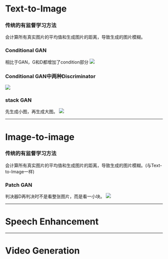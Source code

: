 # Text-to-Image #
### 传统的有监督学习方法 ###
会计算所有真实图片的平均值和生成图片的距离，导致生成的图片模糊。
### **Conditional GAN** ###
相比于GAN，G和D都增加了condition部分
![](https://i.imgur.com/5ELlgDx.png)
### Conditional GAN中两种Discriminator ###
![](https://i.imgur.com/V4Z3iC0.jpg)
### **stack GAN** ###
先生成小图，再生成大图。
![](https://i.imgur.com/pxhzSbN.png)

----------
# Image-to-image #
### 传统的有监督学习方法 ###
会计算所有真实图片的平均值和生成图片的距离，导致生成的图片模糊。(与Text-to-Image一样)

### **Patch GAN** ###
判决器D再判决时不是看整张图片，而是看一小块。
![](https://i.imgur.com/chqvIlX.png)

----------
# Speech Enhancement #

----------
# Video Generation #